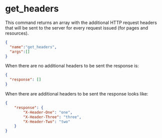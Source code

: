 get_headers
========
This command returns an array with the additional HTTP request headers that will be sent to the server for every request issued (for pages and resources).

```json
{
  "name":"get_headers",
  "args":[]
}
```
When there are no additional headers to be sent the response is:
```json
{
  "response": []
}
```
When there are additional headers to be sent the response looks like:
```json
{
    "response": {
        "X-Header-One": "one",
        "X-Header-Three": "three",
        "X-Header-Two": "two"
    }
}
```
